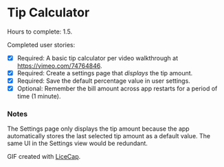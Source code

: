 Tip Calculator
========================================

Hours to complete: 1.5.

Completed user stories:
* [x] Required: A basic tip calculator per video walkthrough at https://vimeo.com/74764846.
* [x] Required: Create a settings page that *displays* the tip amount.
* [x] Required: Save the default percentage value in user settings.
* [x] Optional: Remember the bill amount across app restarts for a period of time (1 minute).

### Notes

The Settings page only displays the tip amount because the app automatically stores the last selected tip amount as a default value. The same UI in the Settings view would be redundant.





GIF created with [LiceCap](http://www.cockos.com/licecap/).
